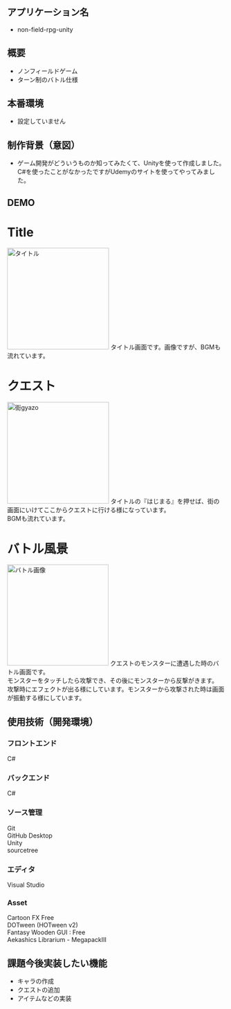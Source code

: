 ## アプリケーション名
- non-field-rpg-unity


## 概要
- ノンフィールドゲーム
- ターン制のバトル仕様

## 本番環境
- 設定していません

  
## 制作背景（意図）
- ゲーム開発がどういうものか知ってみたくて、Unityを使って作成しました。<br>
C#を使ったことがなかったですがUdemyのサイトを使ってやってみました。



## DEMO
# Title
<img width="235" alt="タイトル" src="https://user-images.githubusercontent.com/77143892/112748152-f7602e80-8ff4-11eb-8175-f193cba534c5.png">
タイトル画面です。画像ですが、BGMも流れています。


# クエスト
<img width="235" alt="街gyazo" src="https://user-images.githubusercontent.com/77143892/112748230-689fe180-8ff5-11eb-88fe-5e48a3b2bebf.png">
タイトルの『はじまる』を押せば、街の画面にいけてここからクエストに行ける様になっています。<br>
BGMも流れています。

# バトル風景
<img width="234" alt="バトル画像" src="https://user-images.githubusercontent.com/77143892/112748205-4017e780-8ff5-11eb-94b3-4584d5c9ea0c.png">
クエストのモンスターに遭遇した時のバトル画面です。<br>
モンスターをタッチしたら攻撃でき、その後にモンスターから反撃がきます。<br>
攻撃時にエフェクトが出る様にしています。モンスターから攻撃された時は画面が振動する様にしています。




## 使用技術（開発環境）

### フロントエンド
C#

### バックエンド
C#

### ソース管理
Git<br> 
GitHub Desktop<br>
Unity<br>
sourcetree<br>

### エディタ
Visual Studio

### Asset
Cartoon FX Free<br>
DOTween (HOTween v2)<br>
Fantasy Wooden GUI : Free<br>
Aekashics Librarium - MegapackⅢ<br>

## 課題今後実装したい機能
- キャラの作成
- クエストの追加
- アイテムなどの実装
